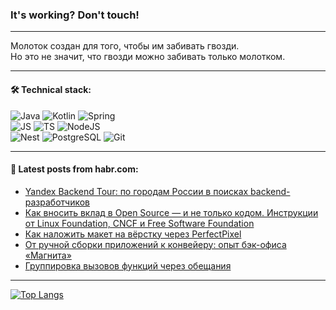 ### It's working? Don't touch!

---
Молоток создан для того, чтобы им забивать гвозди. <br>
Но это не значит, что гвозди можно забивать только молотком.

---

#### 🛠️ Technical stack:

![Java](https://img.shields.io/badge/Java-informational?logo=Oracle&style=flat&logoColor=white&color=FF4500)
![Kotlin](https://img.shields.io/badge/Kotlin-informational?logo=Kotlin&style=flat&logoColor=white&color=774D97)
![Spring](https://img.shields.io/badge/SpringBoot-informational?logo=SpringBoot&style=flat&logoColor=white&color=6DB33F) <br>
![JS](https://img.shields.io/badge/JS-informational?logo=javaScript&style=flat&logoColor=black&color=F7Df1E)
![TS](https://img.shields.io/badge/TypeScript-informational?logo=typeScript&style=flat&logoColor=black&color=0667A8)
![NodeJS](https://img.shields.io/badge/NodeJS-informational?logo=node.js&style=flat&logoColor=white&color=70A760) <br>
![Nest](https://img.shields.io/badge/NestJS-informational?logo=NestJS&style=flat&logoColor=white&color=E0234E)
![PostgreSQL](https://img.shields.io/badge/PostgreSQL-informational?logo=PostgreSQL&style=flat&logoColor=white&color=DAA520)
![Git](https://img.shields.io/badge/Git-informational?logo=git&style=flat&logoColor=white&color=778899)

___

#### 💬 Latest posts from habr.com:

<!-- BLOG-POST-LIST:START -->
- [Yandex Backend Tour: по городам России в поисках backend-разработчиков](https://habr.com/ru/specials/772956/?utm_source=habrahabr&utm_medium=rss&utm_campaign=772956)
- [Как вносить вклад в Open Source — и не только кодом. Инструкции от Linux Foundation, CNCF и Free Software Foundation](https://habr.com/ru/companies/flant/articles/773072/?utm_source=habrahabr&utm_medium=rss&utm_campaign=773072)
- [Как наложить макет на вёрстку через PerfectPixel](https://habr.com/ru/companies/yandex_praktikum/articles/772744/?utm_source=habrahabr&utm_medium=rss&utm_campaign=772744)
- [От ручной сборки приложений к конвейеру: опыт бэк-офиса «Магнита»](https://habr.com/ru/companies/magnit/articles/772884/?utm_source=habrahabr&utm_medium=rss&utm_campaign=772884)
- [Группировка вызовов функций через обещания](https://habr.com/ru/articles/772994/?utm_source=habrahabr&utm_medium=rss&utm_campaign=772994)
<!-- BLOG-POST-LIST:END -->

---
[![Top Langs](https://github-readme-stats-git-master-advtsetting-gmailcom.vercel.app/api/top-langs/?username=zloylis&langs_count=10&hide_title=false&title_color=e6edf3&size_weight=0.5&count_weight=0.5&layout=compact&hide_border=true&theme=dracula)](https://github.com/zloylis)

<!-- ![GitHub stats](https://github-readme-stats-git-master-advtsetting-gmailcom.vercel.app/api?username=zloylis&show_icons=true&hide_border=true&theme=dracula&hide_title=true&include_all_commits=true&count_private=true&hide=contribs&hide_rank=true) -->
